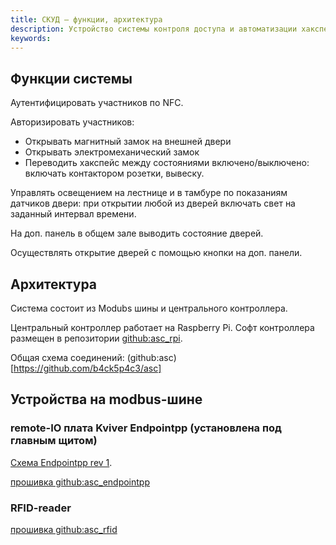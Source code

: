 ```yaml
---
title: СКУД – функции, архитектура
description: Устройство системы контроля доступа и автоматизации хакспейса
keywords: 
---
```


## Функции системы

Аутентифицировать участников по NFC.

Авторизировать участников:

* Открывать магнитный замок на внешней двери
* Открывать электромеханический замок
* Переводить хакспейс между состояниями включено/выключено: включать контактором розетки, вывеску.

Управлять освещением на лестнице и в тамбуре по показаниям датчиков двери: при открытии любой из дверей включать свет на заданный интервал времени.

На доп. панель в общем зале выводить состояние дверей.

Осуществлять открытие дверей с помощью кнопки на доп. панели.

## Архитектура

Система состоит из Modubs шины и центрального контроллера.

Центральный контроллер работает на Raspberry Pi. Софт контроллера размещен в репозитории [github:asc_rpi](https://github.com/b4ck5p4c3/asc_rpi).

Общая схема соединений: (github:asc)[https://github.com/b4ck5p4c3/asc]

## Устройства на modbus-шине

### remote-IO плата Kviver Endpointpp (установлена под главным щитом)

[Схема Endpointpp rev 1](/wiki/acs/assets/endpointpp_rev_1.pdf).

[прошивка github:asc_endpointpp](https://github.com/b4ck5p4c3/asc_endpointpp)

### RFID-reader

[прошивка github:asc_rfid](https://github.com/b4ck5p4c3/asc_rfid)
